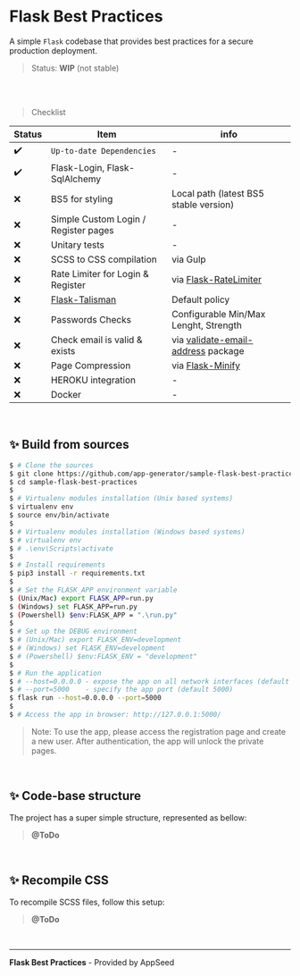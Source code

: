 # Flask Best Practices

A simple `Flask` codebase that provides best practices for a secure production deployment.

> Status: **WIP** (not stable)

<br />
<br />

> Checklist 

| Status | Item | info | 
| --- | --- | --- |
| ✔️ | `Up-to-date Dependencies` | - |
| ✔️ | Flask-Login, Flask-SqlAlchemy | - |
| ❌ | BS5 for styling | Local path (latest BS5 stable version) |
| ❌ | Simple Custom Login / Register pages | - | 
| ❌ | Unitary tests | - |
| ❌ | SCSS to CSS compilation | via Gulp |
| ❌ | Rate Limiter for Login & Register | via [Flask-RateLimiter](https://pypi.org/project/Flask-RateLimiter/) |
| ❌ | [Flask-Talisman](https://pypi.org/project/flask-talisman/) | Default policy |
| ❌ | Passwords Checks | Configurable Min/Max Lenght, Strength |
| ❌ | Check email is valid & exists | via [validate-email-address](https://pypi.org/project/validate-email-address/) package |
| ❌ | Page Compression | via [Flask-Minify](https://pypi.org/project/Flask-Minify/) |
| ❌ | HEROKU integration | - |
| ❌ | Docker | - |

<br />

## ✨ Build from sources

```bash
$ # Clone the sources
$ git clone https://github.com/app-generator/sample-flask-best-practices.git
$ cd sample-flask-best-practices
$
$ # Virtualenv modules installation (Unix based systems)
$ virtualenv env
$ source env/bin/activate
$
$ # Virtualenv modules installation (Windows based systems)
$ # virtualenv env
$ # .\env\Scripts\activate
$
$ # Install requirements
$ pip3 install -r requirements.txt
$
$ # Set the FLASK_APP environment variable
$ (Unix/Mac) export FLASK_APP=run.py
$ (Windows) set FLASK_APP=run.py
$ (Powershell) $env:FLASK_APP = ".\run.py"
$
$ # Set up the DEBUG environment
$ # (Unix/Mac) export FLASK_ENV=development
$ # (Windows) set FLASK_ENV=development
$ # (Powershell) $env:FLASK_ENV = "development"
$
$ # Run the application
$ # --host=0.0.0.0 - expose the app on all network interfaces (default 127.0.0.1)
$ # --port=5000    - specify the app port (default 5000)  
$ flask run --host=0.0.0.0 --port=5000
$
$ # Access the app in browser: http://127.0.0.1:5000/
```

> Note: To use the app, please access the registration page and create a new user. After authentication, the app will unlock the private pages.

<br />

## ✨ Code-base structure

The project has a super simple structure, represented as bellow:

> **@ToDo**

<br />

## ✨ Recompile CSS

To recompile SCSS files, follow this setup:

> **@ToDo**

<br />

--- 
**Flask Best Practices** - Provided by AppSeed
